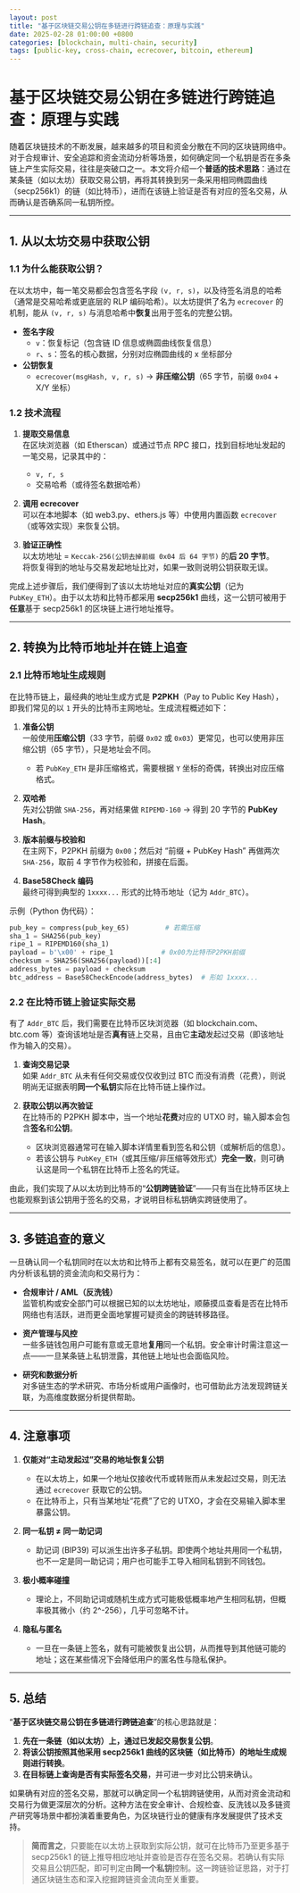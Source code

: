```yaml
---
layout: post
title: "基于区块链交易公钥在多链进行跨链追查：原理与实践"
date: 2025-02-28 01:00:00 +0800
categories: [blockchain, multi-chain, security]
tags: [public-key, cross-chain, ecrecover, bitcoin, ethereum]
---
```


# 基于区块链交易公钥在多链进行跨链追查：原理与实践

随着区块链技术的不断发展，越来越多的项目和资金分散在不同的区块链网络中。对于合规审计、安全追踪和资金流动分析等场景，如何确定同一个私钥是否在多条链上产生实际交易，往往是突破口之一。本文将介绍一个**普适的技术思路**：通过在某条链（如以太坊）获取交易公钥，再将其转换到另一条采用相同椭圆曲线（secp256k1）的链（如比特币），进而在该链上验证是否有对应的签名交易，从而确认是否确系同一私钥所控。

---

## 1. 从以太坊交易中获取公钥

### 1.1 为什么能获取公钥？

在以太坊中，每一笔交易都会包含签名字段 `(v, r, s)`，以及待签名消息的哈希（通常是交易哈希或更底层的 RLP 编码哈希）。以太坊提供了名为 `ecrecover` 的机制，能从 `(v, r, s)` 与消息哈希中**恢复**出用于签名的完整公钥。

- **签名字段**  
  - `v`：恢复标记（包含链 ID 信息或椭圆曲线恢复信息）  
  - `r`、`s`：签名的核心数据，分别对应椭圆曲线的 x 坐标部分  
- **公钥恢复**  
  - `ecrecover(msgHash, v, r, s)` → **非压缩公钥**（65 字节，前缀 `0x04` + X/Y 坐标）

### 1.2 技术流程

1. **提取交易信息**  
   在区块浏览器（如 Etherscan）或通过节点 RPC 接口，找到目标地址发起的一笔交易，记录其中的：  
   - `v, r, s`  
   - 交易哈希（或待签名数据哈希）

2. **调用 ecrecover**  
   可以在本地脚本（如 web3.py、ethers.js 等）中使用内置函数 `ecrecover`（或等效实现）来恢复公钥。

3. **验证正确性**  
   以太坊地址 = `Keccak-256(公钥去掉前缀 0x04 后 64 字节)` 的**后 20 字节**。  
   将恢复得到的地址与交易发起地址比对，如果一致则说明公钥获取无误。

完成上述步骤后，我们便得到了该以太坊地址对应的**真实公钥**（记为 `PubKey_ETH`）。由于以太坊和比特币都采用 **secp256k1** 曲线，这一公钥可被用于**任意**基于 secp256k1 的区块链上进行地址推导。

---

## 2. 转换为比特币地址并在链上追查

### 2.1 比特币地址生成规则

在比特币链上，最经典的地址生成方式是 **P2PKH**（Pay to Public Key Hash），即我们常见的以 `1` 开头的比特币主网地址。生成流程概述如下：

1. **准备公钥**  
   一般使用**压缩公钥**（33 字节，前缀 `0x02` 或 `0x03`）更常见，也可以使用非压缩公钥（65 字节），只是地址会不同。  
   - 若 `PubKey_ETH` 是非压缩格式，需要根据 `Y` 坐标的奇偶，转换出对应压缩格式。

2. **双哈希**  
   先对公钥做 `SHA-256`，再对结果做 `RIPEMD-160` → 得到 20 字节的 **PubKey Hash**。

3. **版本前缀与校验和**  
   在主网下，P2PKH 前缀为 `0x00`；然后对 “前缀 + PubKey Hash” 再做两次 `SHA-256`，取前 4 字节作为校验和，拼接在后面。

4. **Base58Check 编码**  
   最终可得到典型的 `1xxxx...` 形式的比特币地址（记为 `Addr_BTC`）。

示例（Python 伪代码）：

```python
pub_key = compress(pub_key_65)         # 若需压缩
sha_1 = SHA256(pub_key)
ripe_1 = RIPEMD160(sha_1)
payload = b'\x00' + ripe_1            # 0x00为比特币P2PKH前缀
checksum = SHA256(SHA256(payload))[:4]
address_bytes = payload + checksum
btc_address = Base58CheckEncode(address_bytes)  # 形如 1xxxx...
```

### 2.2 在比特币链上验证实际交易

有了 `Addr_BTC` 后，我们需要在比特币区块浏览器（如 blockchain.com、btc.com 等）查询该地址是否**真有**链上交易，且由它**主动**发起过交易（即该地址作为输入的交易）。

1. **查询交易记录**  
   如果 `Addr_BTC` 从未有任何交易或仅仅收到过 BTC 而没有消费（花费），则说明尚无证据表明**同一个私钥**实际在比特币链上操作过。

2. **获取公钥以再次验证**  
   在比特币的 P2PKH 脚本中，当一个地址**花费**对应的 UTXO 时，输入脚本会包含**签名**和**公钥**。  
   - 区块浏览器通常可在输入脚本详情里看到签名和公钥（或解析后的信息）。  
   - 若该公钥与 `PubKey_ETH`（或其压缩/非压缩等效形式）**完全一致**，则可确认这是同一个私钥在比特币上签名的凭证。

由此，我们实现了从以太坊到比特币的“**公钥跨链验证**”——只有当在比特币区块上也能观察到该公钥用于签名的交易，才说明目标私钥确实跨链使用了。

---

## 3. 多链追查的意义

一旦确认同一个私钥同时在以太坊和比特币上都有交易签名，就可以在更广的范围内分析该私钥的资金流向和交易行为：

- **合规审计 / AML（反洗钱）**  
  监管机构或安全部门可以根据已知的以太坊地址，顺藤摸瓜查看是否在比特币网络也有活跃，进而更全面地掌握可疑资金的跨链转移路径。

- **资产管理与风控**  
  一些多链钱包用户可能有意或无意地**复用**同一个私钥。安全审计时需注意这一点——一旦某条链上私钥泄露，其他链上地址也会面临风险。

- **研究和数据分析**  
  对多链生态的学术研究、市场分析或用户画像时，也可借助此方法发现跨链关联，为高维度数据分析提供帮助。

---

## 4. 注意事项

1. **仅能对“主动发起过”交易的地址恢复公钥**  
   - 在以太坊上，如果一个地址仅接收代币或转账而从未发起过交易，则无法通过 `ecrecover` 获取它的公钥。  
   - 在比特币上，只有当某地址“花费”了它的 UTXO，才会在交易输入脚本里暴露公钥。

2. **同一私钥 ≠ 同一助记词**  
   - 助记词 (BIP39) 可以派生出许多子私钥。即使两个地址共用同一个私钥，也不一定是同一助记词；用户也可能手工导入相同私钥到不同钱包。

3. **极小概率碰撞**  
   - 理论上，不同助记词或随机生成方式可能极低概率地产生相同私钥，但概率极其微小（约 2^-256），几乎可忽略不计。

4. **隐私与匿名**  
   - 一旦在一条链上签名，就有可能被恢复出公钥，从而推导到其他链可能的地址；这在某些情况下会降低用户的匿名性与隐私保护。

---

## 5. 总结

“**基于区块链交易公钥在多链进行跨链追查**”的核心思路就是：

1. **先在一条链（如以太坊）上，通过已发起交易恢复公钥**。  
2. **将该公钥按照其他采用 secp256k1 曲线的区块链（如比特币）的地址生成规则进行转换**。  
3. **在目标链上查询是否有实际签名交易**，并可进一步对比公钥来确认。

如果确有对应的签名交易，那就可以确定同一个私钥跨链使用，从而对资金流动和交易行为做更深层次的分析。这种方法在安全审计、合规检查、反洗钱以及多链资产研究等场景中都扮演着重要角色，为区块链行业的健康有序发展提供了技术支持。

> **简而言之**，只要能在以太坊上获取到实际公钥，就可在比特币乃至更多基于 secp256k1 的链上推导相应地址并查验是否存在签名交易。若确认有实际交易且公钥匹配，即可判定由**同一个私钥**控制。这一跨链验证思路，对于打通区块链生态和深入挖掘跨链资金流向至关重要。
